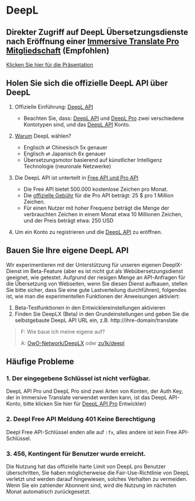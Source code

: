 # DeepL

## Direkter Zugriff auf DeepL Übersetzungsdienste nach Eröffnung einer [Immersive Translate Pro Mitgliedschaft](https://immersivetranslate.com/en/pricing/) (Empfohlen)

[Klicken Sie hier für die Präsentation](https://immersivetranslate.com/en/pricing/)

## Holen Sie sich die offizielle DeepL API über DeepL

1. Offizielle Einführung: [DeepL API](https://www.deepl.com/en/pro#developer)

   - Beachten Sie, dass: [DeepL API](https://www.deepl.com/en/pro#developer) und [DeepL Pro](https://www.deepl.com/pro) zwei verschiedene Kontotypen sind, und das [DeepL API](https://www.deepl.com/en/pro/select-country#developer) Konto.

2. [Warum](https://www.deepl.com/en/whydeepl) DeepL wählen?

   - Englisch ⇄ Chinesisch 5x genauer
   - Englisch ⇄ Japanisch 6x genauer
   - Übersetzungsmotor basierend auf künstlicher Intelligenz Technologie (neuronale Netzwerke)

3. Die DeepL API ist unterteilt in [Free API und Pro API](https://www.deepl.com/en/pro#developer)

   - Die Free API bietet 500.000 kostenlose Zeichen pro Monat.
   - Die [offizielle Gebühr](https://www.deepl.com/en/pro#developer) für die Pro API beträgt: 25 $ pro 1 Million Zeichen.
   - Für einen Nutzer mit hoher Frequenz beträgt die Menge der verbrauchten Zeichen in einem Monat etwa 10 Millionen Zeichen, und der Preis beträgt etwa: 250 USD

4. Um ein Konto zu registrieren und die [DeepL API](https://www.deepl.com/en/pro#developer) zu eröffnen.

## Bauen Sie Ihre eigene DeepL API

Wir experimentieren mit der Unterstützung für unseren eigenen DeeplX-Dienst im Beta-Feature (aber es ist nicht gut als Webübersetzungsdienst geeignet, wie getestet. Aufgrund der riesigen Menge an API-Anfragen für die Übersetzung von Webseiten, wenn Sie diesen Dienst aufbauen, stellen Sie bitte sicher, dass Sie eine gute Lastverteilung durchführen), folgendes ist, wie man die experimentellen Funktionen der Anweisungen aktiviert:

1. Beta-Testfunktionen in den Entwicklereinstellungen aktivieren
2. Finden Sie DeepLX (Beta) in den Grundeinstellungen und geben Sie die selbstgebaute DeepL API URL ein, z.B. http\://ihre-domain/translate

> F: Wie baue ich meine eigene auf?
>
> A: [OwO-Network/DeepLX](https://github.com/OwO-Network/DeepLX#setup-on-immersive-translate) oder [zu1k/deepl](https://github.com/KyleChoy/zotero-pdf-translate/blob/CustomDeepL/README.md)

## Häufige Probleme

### 1. Der eingegebene Schlüssel ist nicht verfügbar.

DeepL API Pro und DeepL Pro sind zwei Arten von Konten, der Auth Key, der in Immersive Translate verwendet werden kann, ist das DeepL API-Konto, bitte klicken Sie hier für [DeepL API Pro](https://www.deepl.com/en/pro/select-country#) Entwickler)

### 2. Deepl Free API Meldung 401 Keine Berechtigung

Deepl Free API-Schlüssel enden alle auf `:fx`, alles andere ist kein Free API-Schlüssel.

### 3. 456, Kontingent für Benutzer wurde erreicht.

Die Nutzung hat das offizielle harte Limit von DeepL pro Benutzer überschritten, Sie haben möglicherweise die Fair-Use-Richtlinie von DeepL verletzt und werden darauf hingewiesen, solches Verhalten zu vermeiden. Wenn Sie ein zahlender Abonnent sind, wird die Nutzung im nächsten Monat automatisch zurückgesetzt.
